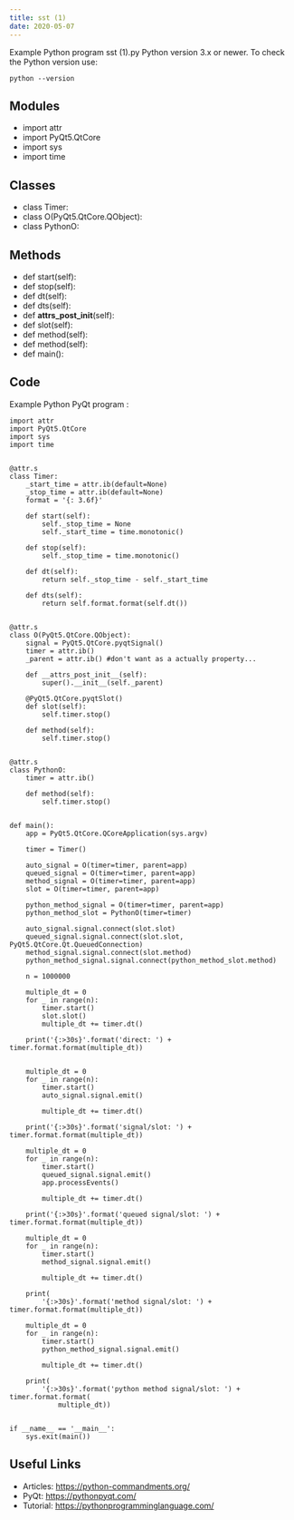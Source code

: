 ```yaml
---
title: sst (1)
date: 2020-05-07
---
```

Example Python program sst (1).py
Python version 3.x or newer.
To check the Python version use:

    python --version

## Modules

* import attr
* import PyQt5.QtCore
* import sys
* import time

## Classes

* class Timer:
* class O(PyQt5.QtCore.QObject):
* class PythonO:

## Methods

* def start(self):
* def stop(self):
* def dt(self):
* def dts(self):
* def __attrs_post_init__(self):
* def slot(self):
* def method(self):
* def method(self):
* def main():

## Code

Example Python PyQt program :

    import attr
    import PyQt5.QtCore
    import sys
    import time
    
    
    @attr.s
    class Timer:
        _start_time = attr.ib(default=None)
        _stop_time = attr.ib(default=None)
        format = '{: 3.6f}'
    
        def start(self):
            self._stop_time = None
            self._start_time = time.monotonic()
    
        def stop(self):
            self._stop_time = time.monotonic()
    
        def dt(self):
            return self._stop_time - self._start_time
    
        def dts(self):
            return self.format.format(self.dt())
    
    
    @attr.s
    class O(PyQt5.QtCore.QObject):
        signal = PyQt5.QtCore.pyqtSignal()
        timer = attr.ib()
        _parent = attr.ib() #don't want as a actually property...
    
        def __attrs_post_init__(self):
            super().__init__(self._parent)
    
        @PyQt5.QtCore.pyqtSlot()
        def slot(self):
            self.timer.stop()
    
        def method(self):
            self.timer.stop()
    
    
    @attr.s
    class PythonO:
        timer = attr.ib()
    
        def method(self):
            self.timer.stop()
    
    
    def main():
        app = PyQt5.QtCore.QCoreApplication(sys.argv)
    
        timer = Timer()
    
        auto_signal = O(timer=timer, parent=app)
        queued_signal = O(timer=timer, parent=app)
        method_signal = O(timer=timer, parent=app)
        slot = O(timer=timer, parent=app)
    
        python_method_signal = O(timer=timer, parent=app)
        python_method_slot = PythonO(timer=timer)
    
        auto_signal.signal.connect(slot.slot)
        queued_signal.signal.connect(slot.slot, PyQt5.QtCore.Qt.QueuedConnection)
        method_signal.signal.connect(slot.method)
        python_method_signal.signal.connect(python_method_slot.method)
    
        n = 1000000
    
        multiple_dt = 0
        for _ in range(n):
            timer.start()
            slot.slot()
            multiple_dt += timer.dt()
    
        print('{:>30s}'.format('direct: ') + timer.format.format(multiple_dt))
    
    
        multiple_dt = 0
        for _ in range(n):
            timer.start()
            auto_signal.signal.emit()
    
            multiple_dt += timer.dt()
    
        print('{:>30s}'.format('signal/slot: ') + timer.format.format(multiple_dt))
    
        multiple_dt = 0
        for _ in range(n):
            timer.start()
            queued_signal.signal.emit()
            app.processEvents()
    
            multiple_dt += timer.dt()
    
        print('{:>30s}'.format('queued signal/slot: ') + timer.format.format(multiple_dt))
    
        multiple_dt = 0
        for _ in range(n):
            timer.start()
            method_signal.signal.emit()
    
            multiple_dt += timer.dt()
    
        print(
            '{:>30s}'.format('method signal/slot: ') + timer.format.format(multiple_dt))
    
        multiple_dt = 0
        for _ in range(n):
            timer.start()
            python_method_signal.signal.emit()
    
            multiple_dt += timer.dt()
    
        print(
            '{:>30s}'.format('python method signal/slot: ') + timer.format.format(
                multiple_dt))
    
    
    if __name__ == '__main__':
        sys.exit(main())
    

## Useful Links

- Articles: https://python-commandments.org/
- PyQt: https://pythonpyqt.com/
- Tutorial: https://pythonprogramminglanguage.com/
